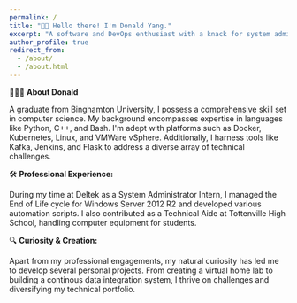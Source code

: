 ```yaml
---
permalink: /
title: "👋🏼 Hello there! I'm Donald Yang."
excerpt: "A software and DevOps enthusiast with a knack for system administration and data integration."
author_profile: true
redirect_from: 
  - /about/
  - /about.html
---
```


👨🏻‍💻 **About Donald**

A graduate from Binghamton University, I possess a comprehensive skill set in computer science. My background encompasses expertise in languages like Python, C++, and Bash. I'm adept with platforms such as Docker, Kubernetes, Linux, and VMWare vSphere. Additionally, I harness tools like Kafka, Jenkins, and Flask to address a diverse array of technical challenges.

🛠️ **Professional Experience:**

During my time at Deltek as a System Administrator Intern, I managed the End of Life cycle for Windows Server 2012 R2 and developed various automation scripts. I also contributed as a Technical Aide at Tottenville High School, handling computer equipment for students.

🔍 **Curiosity & Creation:** 

Apart from my professional engagements, my natural curiosity has led me to develop several personal projects. From creating a virtual home lab to building a continous data integration system, I thrive on challenges and diversifying my technical portfolio.